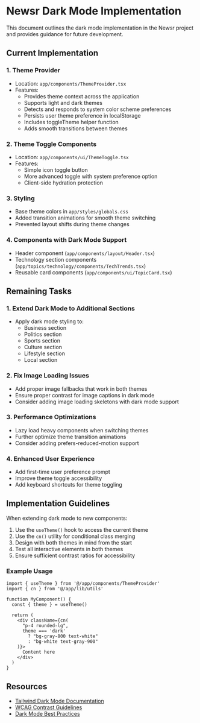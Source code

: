 # Newsr Dark Mode Implementation

This document outlines the dark mode implementation in the Newsr project and provides guidance for future development.

## Current Implementation

### 1. Theme Provider
- Location: `app/components/ThemeProvider.tsx`
- Features:
  - Provides theme context across the application
  - Supports light and dark themes
  - Detects and responds to system color scheme preferences
  - Persists user theme preference in localStorage
  - Includes toggleTheme helper function
  - Adds smooth transitions between themes

### 2. Theme Toggle Components
- Location: `app/components/ui/ThemeToggle.tsx`
- Features:
  - Simple icon toggle button
  - More advanced toggle with system preference option
  - Client-side hydration protection

### 3. Styling
- Base theme colors in `app/styles/globals.css`
- Added transition animations for smooth theme switching
- Prevented layout shifts during theme changes

### 4. Components with Dark Mode Support
- Header component (`app/components/layout/Header.tsx`)
- Technology section components (`app/topics/technology/components/TechTrends.tsx`)
- Reusable card components (`app/components/ui/TopicCard.tsx`)

## Remaining Tasks

### 1. Extend Dark Mode to Additional Sections
- Apply dark mode styling to:
  - Business section
  - Politics section
  - Sports section
  - Culture section
  - Lifestyle section
  - Local section

### 2. Fix Image Loading Issues
- Add proper image fallbacks that work in both themes
- Ensure proper contrast for image captions in dark mode
- Consider adding image loading skeletons with dark mode support

### 3. Performance Optimizations
- Lazy load heavy components when switching themes
- Further optimize theme transition animations
- Consider adding prefers-reduced-motion support

### 4. Enhanced User Experience
- Add first-time user preference prompt
- Improve theme toggle accessibility
- Add keyboard shortcuts for theme toggling

## Implementation Guidelines

When extending dark mode to new components:

1. Use the `useTheme()` hook to access the current theme
2. Use the `cn()` utility for conditional class merging
3. Design with both themes in mind from the start
4. Test all interactive elements in both themes
5. Ensure sufficient contrast ratios for accessibility

### Example Usage

```tsx
import { useTheme } from '@/app/components/ThemeProvider'
import { cn } from '@/app/lib/utils'

function MyComponent() {
  const { theme } = useTheme()
  
  return (
    <div className={cn(
      "p-4 rounded-lg",
      theme === 'dark' 
        ? "bg-gray-800 text-white" 
        : "bg-white text-gray-900"
    )}>
      Content here
    </div>
  )
}
```

## Resources

- [Tailwind Dark Mode Documentation](https://tailwindcss.com/docs/dark-mode)
- [WCAG Contrast Guidelines](https://www.w3.org/WAI/WCAG21/Understanding/contrast-minimum.html)
- [Dark Mode Best Practices](https://uxdesign.cc/dark-mode-ui-best-practices-8b9f244de3bf) 